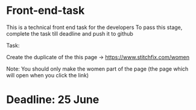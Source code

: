 # Front-end-task
This is a technical front end task for the developers 
To pass this stage, complete the task till deadline and push it to github

Task:

Create the duplicate of the this page → https://www.stitchfix.com/women

Note: You should only make the women part of the page (the page which will open when you click the link)


# Deadline: 25 June
